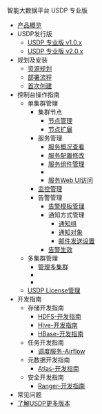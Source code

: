 <div class="sidebar_title icon_"> 智能大数据平台 USDP 专业版</div> 


* [产品概览](/usdpdc/README)
* USDP发行版
    * [USDP 专业版 v1.0.x](usdpdc/1.0.x/README)
    * [USDP 专业版 v2.0.x](usdpdc/2.0.x/README)
* 规划及安装
    * [资源规划](usdpdc/plan&create/deploy_plan)
    * [部署流程](usdpdc/plan&create/install)
    * [首次创建](usdpdc/plan&create/first_create)
* 控制台操作指南
    * 单集群管理
      * 集群节点
        * [节点管理](usdpdc/1.0.x/webconsole/node)
        * [节点扩展](usdpdc/1.0.x/webconsole/node_add)
      * 服务管理
        * [服务概况查看](usdpdc/1.0.x/webconsole/service_state)
        * [服务配置修改](usdpdc/1.0.x/webconsole/service_config)
        * [服务组件管理](usdpdc/1.0.x/webconsole/service_component)
        * <!--[添加服务或组件](usdpdc/1.0.x/webconsole/service_extension)-->
        * [服务Web UI访问](usdpdc/1.0.x/webconsole/service_web)
      * [监控管理](usdpdc/1.0.x/webconsole/monitor)
      * 告警管理
        * [告警模板管理](usdpdc/1.0.x/webconsole/alarmTemplate)
        * 通知方式管理
          * [通知组](usdpdc/1.0.x/webconsole/alarmInform_group)
          * [通知对象](usdpdc/1.0.x/webconsole/alarmInform_object)
          * [邮件发送设置](usdpdc/1.0.x/webconsole/alarmInform_email)
        * [告警生效](usdpdc/1.0.x/webconsole/alarmTemplate_work)
    * 多集群管理
      * [管理多集群](usdpdc/clusters/clusters)
      * <!--[存储与计算分离](usdpdc/clusters/clusters)-->
      * <!--[非hadoop生态集群](usdpdc/clusters/clusters)-->
    * [USDP License管理](usdpdc/1.0.x/webconsole/license)
* 开发指南
    * 存储开发指南
      * [HDFS-开发指南](usdpdc/1.0.x/developer/hdfs)
      * [Hive-开发指南](usdpdc/1.0.x/developer/hive)
      * [HBase-开发指南](usdpdc/1.0.x/developer/hbase)
    * 任务开发指南
      * [调度服务-Airflow](usdpdc/1.0.x/schedule/airflow)
    * 元数据开发指南
      * [Atlas-开发指南](usdpdc/1.0.x/developer/atlas)
    * 安全开发指南
      * [Ranger-开发指南](usdpdc/1.0.x/developer/ranger)
* 常见问题
* [了解USDP更多版本](/usdpdc/version_list)

